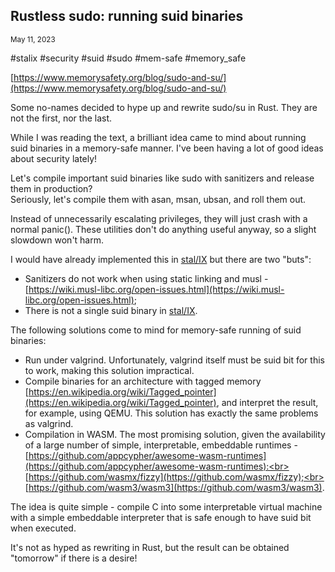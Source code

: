 ## Rustless sudo: running suid binaries
<sup> May 11, 2023 </sup>

#stalix #security #suid #sudo #mem-safe #memory_safe

[https://www.memorysafety.org/blog/sudo-and-su/](https://www.memorysafety.org/blog/sudo-and-su/)

Some no-names decided to hype up and rewrite sudo/su in Rust. They are not the first, nor the last.

While I was reading the text, a brilliant idea came to mind about running suid binaries in a memory-safe manner. I've been having a lot of good ideas about security lately!

Let's compile important suid binaries like sudo with sanitizers and release them in production?<br>
Seriously, let's compile them with asan, msan, ubsan, and roll them out.

Instead of unnecessarily escalating privileges, they will just crash with a normal panic(). These utilities don't do anything useful anyway, so a slight slowdown won't harm.

I would have already implemented this in [stal/IX](https://github.com/stal-ix) but there are two "buts": 
* Sanitizers do not work when using static linking and musl - 
[https://wiki.musl-libc.org/open-issues.html](https://wiki.musl-libc.org/open-issues.html);
* There is not a single suid binary in [stal/IX](https://github.com/stal-ix).

The following solutions come to mind for memory-safe running of suid binaries: 

* Run under valgrind. Unfortunately, valgrind itself must be suid bit for this to work, making this solution impractical.
* Compile binaries for an architecture with tagged memory [https://en.wikipedia.org/wiki/Tagged_pointer](https://en.wikipedia.org/wiki/Tagged_pointer), 
and interpret the result, for example, using QEMU. This solution has exactly the same problems as valgrind.
* Compilation in WASM. The most promising solution, given the availability of a large number of simple, interpretable, embeddable runtimes - 
[https://github.com/appcypher/awesome-wasm-runtimes](https://github.com/appcypher/awesome-wasm-runtimes):<br>
[https://github.com/wasmx/fizzy](https://github.com/wasmx/fizzy);<br>
[https://github.com/wasm3/wasm3](https://github.com/wasm3/wasm3).

The idea is quite simple - compile C into some interpretable virtual machine with a simple embeddable interpreter that is safe enough to have suid bit when executed.

It's not as hyped as rewriting in Rust, but the result can be obtained "tomorrow" if there is a desire!
